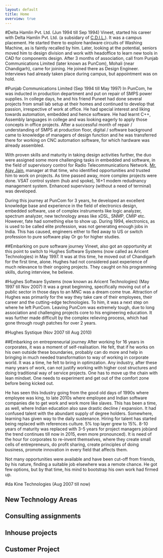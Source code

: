 ```yaml
---
layout: default
title: Home
overview: true
---
```

#Delta Hamlin Pvt. Ltd. (Jun 1994 till Sep 1994) 
Vineet, started his career with Delta Hamlin Pvt. Ltd. (a subsidary of <a href="http://www.cdil.com/">C.D.I.L.</a>). It was a campus placement. He started there to explore hardware circuits of Washing Machine, as is faintly recalled by him. Later, looking at the potential, seniors moved him to design division and work with headoffice to learn new tools in CAD for components design. After 3 months of association, call from Punjab Communications Limited (later known as PunCom), Mohali (near Chandigarh), came for joining. He joined there as Design Engineer. Interviews had already taken place during campus, but appointment was on hold.

#Punjab Communications Limited (Sep 1994 till May 1997)
In PunCom, he was inducted in production department and put on repair of SMPS power supplies. In college days, he and his friend Puneet had done several projects from small lab setup at their homes and continued to develop that passion, irrespective of work at office. He had special interest and liking towards automation, embedded and hence software. He had learnt C++, Assembly languages in college and was looking eagerly to apply those concepts in office projects. After a successful month of repair / understanding of SMPS at production floor, digital / software background came to knowledge of managers of design function and he was transferred there for working on CNC automation software, for which hardware was already assembled.

With proven skills and maturity in taking design activities further, the duo were assigned some more challenging tasks in embedded and software, in the field of supervisory control for Radio Telecommunications Network. [Mr. Ajay Jain](https://www.linkedin.com/profile/view?id=18230204&authType=NAME_SEARCH&authToken=MdO7&locale=en_US&srchid=44983501431924264405&srchindex=1&srchtotal=1276&trk=vsrp_people_res_name&trkInfo=VSRPsearchId%3A44983501431924264405%2CVSRPtargetId%3A18230204%2CVSRPcmpt%3Aprimary%2CVSRPnm%3Atrue), manager at that time, who identified opportunities and trusted him to work on projects. As time passed away, more complex projects were done. VSAT control system (hub and spoke), 16+1 modem redudnancy management system. Enhanced supervisory (without a need of terminal) was developed.

During this journey at PunCom for 3 years, he developed an excellent knowledge base and experience in the field of electronics design, embedded software, use of complex instruments like logic analyzer, spectrum analyzer, new technology areas like xDSL, SNMP, CMIP etc. However, fate had something else to show up. During 1994, electronics, as is used to be called elite profession, was not generating enough jobs in India. This has caused, engineers either to fled away to US or switch profession to pure software play Or go for higher studies. 

##Embarking on pure software journey
Vineet, also got an opportunity at this point to switch to Hughes Software Systems (now called as Aricent Technologies) in May 1997. It was at this time, he moved out of Chandigarh for the first time, alone. Hughes had not considered past experience of much relevance to their ongoing projects. They caught on his programming skills, during interview, he believe.

#Hughes Software Systems (now known as Aricent Technologies) (May 1997 till Nov 2007)
It was a great beginning, specifically moving out of a public sector in those days to an MNC was a dream come true. Attraction of Hughes was primarily for the way they take care of their employees, their career and the cutting-edge technologies. To him, it was a next step on where he left PunCom. Leaving PunCom was extremely tough, due to long association and challenging projects core to his engineering education. It was further made difficult by the complex relieving process, which had gone through rough patches for over 2 years.

#Hughes Systique (Nov 2007 till Aug 2010)

##Embarking on entrepreneurial journey
After working for 16 years in corporates, it was a moment of self-realisation. He felt, that if he works on his own outside these boundaries, probably can do more and help in bringing in much needed transformation to way of working in corporate world. It was a time, he felt to bring in optimzation. Any industry, after these many years of work, can not justify working with higher cost structures and doing traditional way of service projects. One has to move up the chain with lean mindset. One needs to experiment and get out of the comfort zone before being kicked out.

He has seen this Industry going from the good old days of 1990s where employee was king, to late 2010s where employee and Indian software companies die to get work and work more like slaves. This has been a time, as well, where Indian education also saw drastic decline / expansion. It had confused talent with the abundant supply of degree holders. Somewhere, learning has given way to the daily sustenance. Hiring for talent has started being replaced with references culture. 5% top layer grew to 15%. 8-10 years of maturity was replaced with 3-5 years for project managers job(and the trend continues till now in 2015, even more pronounced). It is need of the hour for corporates to re-invent themselves, where they create small cells of entrepreneurs, do profit sharing, create principles of doing business, promote innovation in every field that affects them.

Not many opportunities were available and have been cut-off from friends, by his nature, finding a suitable job elsewhere was a remote chance. He got few options, but by that time, his mind to bootstrap his own work had firmed up.

#da Kine Technologies (Aug 2007 till now)
## New Technology Areas
## Consulting assignments
## Inhouse projects
## Customer Project
